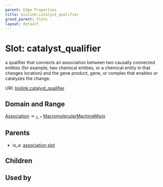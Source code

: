 ```yaml
---
parent: Edge Properties
title: biolink:catalyst_qualifier
grand_parent: Slots
layout: default
---
```


# Slot: catalyst_qualifier


a qualifier that connects an association between two causally connected entities (for example, two chemical entities, or a chemical entity in that changes location) and the gene product, gene, or complex that enables or catalyzes the change.

URI: [biolink:catalyst_qualifier](https://w3id.org/biolink/vocab/catalyst_qualifier)

## Domain and Range

[Association](Association.md) ->  <sub>0..\*</sub> [MacromolecularMachineMixin](MacromolecularMachineMixin.md)

## Parents

 *  is_a: [association slot](association_slot.md)

## Children


## Used by


